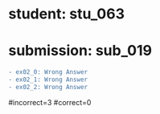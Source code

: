 # student: stu_063
# submission: sub_019

```diff
- ex02_0: Wrong Answer
- ex02_1: Wrong Answer
- ex02_2: Wrong Answer
```
#incorrect=3
#correct=0
